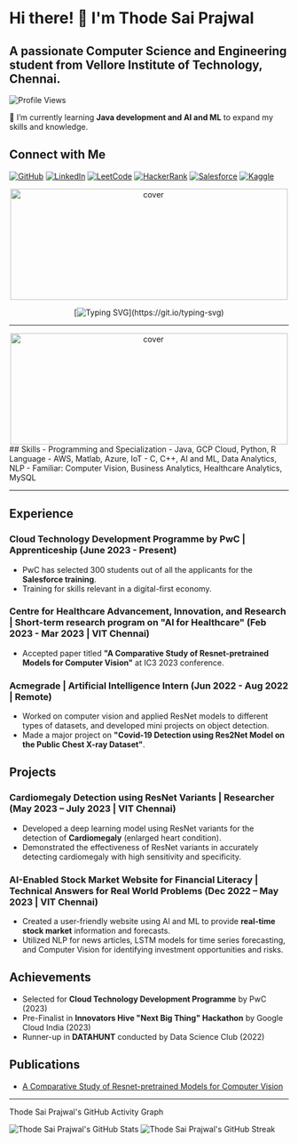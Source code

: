 # Hi there! 👋 I'm Thode Sai Prajwal

## A passionate Computer Science and Engineering student from Vellore Institute of Technology, Chennai.

![Profile Views](https://komarev.com/ghpvc/?username=THODESAIPRAJWAL&color=blueviolet)

🌱 I’m currently learning **Java development and AI and ML** to expand my skills and knowledge.

## Connect with Me
[![GitHub](https://img.shields.io/badge/GitHub-THODESAIPRAJWAL-blue?logo=github&style=flat-square&logoColor=white)](https://github.com/THODESAIPRAJWAL)
[![LinkedIn](https://img.shields.io/badge/LinkedIn-Thode_Sai_Prajwal-blue?logo=linkedin&style=flat-square&logoColor=white)](https://www.linkedin.com/in/thode-sai-prajwal-436554191)
[![LeetCode](https://img.shields.io/badge/LeetCode-thodesaiprajwal-red?logo=leetcode&style=flat-square&logoColor=white)](https://leetcode.com/thodesaiprajwal/)
[![HackerRank](https://img.shields.io/badge/HackerRank-thodesaiprajwal-green?logo=hackerrank&style=flat-square&logoColor=white)](https://www.hackerrank.com/thodesaiprajwal)
[![Salesforce](https://img.shields.io/badge/salesforce-tsaiprajwal-blue?logo=salesforce&style=flat-square&logoColor=white)](https://trailblazer.me/id/tsaiprajwal)
[![Kaggle](https://img.shields.io/badge/Kaggle-thodesaiprajwal-orange?logo=kaggle&style=flat-square&logoColor=white)](https://www.kaggle.com/thodesaiprajwal)
<div align="center">
<img width="500" height="200" src="https://miro.medium.com/max/1444/1*Z5-lWkyzcRB5ahgm9qyxvg.png" alt="cover" />
</div>

<div align="center">
  
[![Typing SVG](https://readme-typing-svg.herokuapp.com?size=30&width=1000&lines=Welcome+To+Thode+Sai+Prajwal's+GitHub+Profile!)](https://git.io/typing-svg)
 
</div>
<hr>

<div align="center">
<img width="500" height="200" src="https://github.com/ankitjha2711/ankitjha2711/blob/main/animation_500_kxa883sd.gif?raw=true" alt="cover" />
</div>
## Skills
- Programming and Specialization
  - Java, GCP Cloud, Python, R Language
  - AWS, Matlab, Azure, IoT
  - C, C++, AI and ML, Data Analytics, NLP
  - Familiar: Computer Vision, Business Analytics, Healthcare Analytics, MySQL

---

## Experience
### Cloud Technology Development Programme by PwC | Apprenticeship (June 2023 - Present)
- PwC has selected 300 students out of all the applicants for the **Salesforce training**.
- Training for skills relevant in a digital-first economy.

### Centre for Healthcare Advancement, Innovation, and Research | Short-term research program on "AI for Healthcare" (Feb 2023 - Mar 2023 | VIT Chennai)
- Accepted paper titled **"A Comparative Study of Resnet-pretrained Models for Computer Vision"** at IC3 2023 conference.

### Acmegrade | Artificial Intelligence Intern (Jun 2022 - Aug 2022 | Remote)
- Worked on computer vision and applied ResNet models to different types of datasets, and developed mini projects on object detection.
- Made a major project on **"Covid-19 Detection using Res2Net Model on the Public Chest X-ray Dataset"**.

## Projects
### Cardiomegaly Detection using ResNet Variants | Researcher (May 2023 – July 2023 | VIT Chennai)
- Developed a deep learning model using ResNet variants for the detection of **Cardiomegaly** (enlarged heart condition).
- Demonstrated the effectiveness of ResNet variants in accurately detecting cardiomegaly with high sensitivity and specificity.

### AI-Enabled Stock Market Website for Financial Literacy | Technical Answers for Real World Problems (Dec 2022 – May 2023 | VIT Chennai)
- Created a user-friendly website using AI and ML to provide **real-time stock market** information and forecasts.
- Utilized NLP for news articles, LSTM models for time series forecasting, and Computer Vision for identifying investment opportunities and risks.

## Achievements
- Selected for **Cloud Technology Development Programme** by PwC (2023)
- Pre-Finalist in **Innovators Hive "Next Big Thing" Hackathon** by Google Cloud India (2023)
- Runner-up in **DATAHUNT** conducted by Data Science Club (2022)

## Publications
- [A Comparative Study of Resnet-pretrained Models for Computer Vision](link_to_your_publication)
<hr>

Thode Sai Prajwal's GitHub Activity Graph

![Thode Sai Prajwal's GitHub Stats](https://github-readme-stats.vercel.app/api?username=THODESAIPRAJWAL&show_icons=true&theme=radical)             ![Thode Sai Prajwal's GitHub Streak](https://github-readme-streak-stats.herokuapp.com/?user=THODESAIPRAJWAL&theme=radical)                                                                                                           


